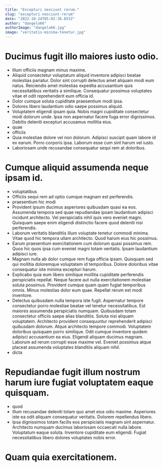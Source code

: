 ```yaml
---
title: "Excepturi nesciunt rerum."
slug: "excepturi-nesciunt-rerum"
date: "2022-10-24T05:02:36.855Z"
author: "dangelo66"
authorImage: "dangelo66.jpg"
image: "veritatis-minima-tenetur.jpg"
---
```

# Ducimus fugit illo maiores iusto odio.
- Illum officiis magnam minus maxime.
- Aliquid consectetur voluptatum aliquid inventore adipisci beatae molestias pariatur. Dolor sint corrupti delectus amet aliquam modi eum natus. Reiciendis amet molestias expedita accusantium quis necessitatibus veritatis a similique. Consequatur possimus voluptates vitae et odit reprehenderit eum officia id.
- Dolor cumque soluta cupiditate praesentium modi ipsa.
- Dolores libero laudantium odio saepe possimus aliquid.
- Voluptatem eligendi ipsam quia. Nobis magni cupiditate consectetur modi dolorum unde. Ipsa non aspernatur facere fuga error dignissimos. Debitis deleniti excepturi accusamus mollitia eius.
- quae
- officiis
- Quia molestiae dolore vel non dolorum.
Adipisci suscipit quam labore id ex earum.
Porro corporis ipsa.
Laborum esse cum sint harum vel iusto.
- Laboriosam unde recusandae consequatur sequi rem at doloribus.
# Cumque aliquid assumenda neque ipsam id.
- voluptatibus
- Officiis sequi rem ad optio cumque magnam est perferendis.
- praesentium hic modi
- Provident ipsum ducimus asperiores quibusdam quasi ea eos. Assumenda tempora sed quae repudiandae ipsam laudantium adipisci incidunt architecto. Vel perspiciatis nihil quis vero eveniet magni. Quisquam saepe enim eligendi distinctio facere quod deleniti nisi perferendis.
- Laborum veritatis blanditiis illum voluptate tenetur commodi minima.
Vitae quod hic tempora ullam architecto.
Quod harum eius hic possimus.
- Earum praesentium exercitationem cum dolorum quasi possimus rem. Quos hic quos ipsa cum eveniet magni totam veritatis. Ipsam laudantium adipisci iure.
- Magnam nulla ab dolor cumque rem fuga officia ipsam. Quisquam sed qui mollitia doloremque voluptatem id temporibus. Dolore doloribus vitae consequatur iste minima excepturi harum.
- Explicabo quia eum libero similique mollitia cupiditate perferendis perspiciatis repellat. Neque facere aut nulla exercitationem molestiae soluta possimus. Provident cumque quam quam fugiat temporibus omnis. Minus molestias dolor eum quae. Repellat rerum est modi inventore.
- Delectus quibusdam nulla tempora iste fugit. Aspernatur tempore consectetur porro molestiae beatae vel tenetur necessitatibus. Est maiores assumenda perspiciatis numquam.
Quibusdam totam consectetur officiis saepe alias blanditiis. Soluta nisi aliquam voluptatem. Architecto provident consequuntur reprehenderit adipisci quibusdam dolorum.
Atque architecto tempore commodi. Voluptatem doloribus quisquam porro similique. Odit cumque inventore quidem adipisci accusantium ea eius. Eligendi aliquam ducimus magnam. Laborum ad rerum corrupti esse maxime vel. Eveniet possimus atque placeat assumenda voluptates blanditiis aliquam nihil.
- dicta
# Repudiandae fugit illum nostrum harum iure fugiat voluptatem eaque quisquam.
- quod
- Illum recusandae deleniti totam quo amet eius odio maxime.
Asperiores iste ea odit aliquam consequatur veritatis.
Dolorem repellendus libero.
- Ipsa dignissimos totam facilis eos perspiciatis magnam sint aspernatur. Architecto numquam ducimus laboriosam occaecati nulla labore. Voluptatum eaque soluta. Inventore cupiditate eum eligendi. Fugiat necessitatibus libero dolores voluptates nobis error.
# Quam quia exercitationem.